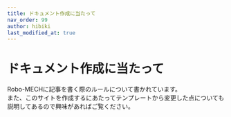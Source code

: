 ```yaml
---
title: ドキュメント作成に当たって
nav_order: 99
author: hibiki
last_modified_at: true
---
```


# ドキュメント作成に当たって

Robo-MECHに記事を書く際のルールについて書かれています。  
また、このサイトを作成するにあたってテンプレートから変更した点についても説明してあるので興味があればご覧ください。